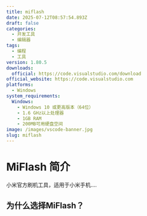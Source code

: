 ```yaml
---
title: miflash
date: 2025-07-12T08:57:54.893Z
draft: false
categories:
  - 开发工具
  - 编辑器
tags:
  - 编程
  - 工具
version: 1.80.5
downloads:
  official: https://code.visualstudio.com/download
official_website: https://code.visualstudio.com
platforms:
  - Windows
system_requirements:
  Windows:
    - Windows 10 或更高版本（64位）
    - 1.6 GHz以上处理器
    - 1GB RAM
    - 200MB可用硬盘空间
image: /images/vscode-banner.jpg
slug: miflash
---
```

# MiFlash 简介

小米官方刷机工具，适用于小米手机....

## 为什么选择MiFlash？
